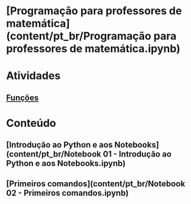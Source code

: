# [Programação para professores de matemática](content/pt_br/Programação para professores de matemática.ipynb)

# Atividades

## [Funções](content/pt_br/Funções.ipynb)

# Conteúdo

## [Introdução ao Python e aos Notebooks](content/pt_br/Notebook 01 - Introdução ao Python e aos Notebooks.ipynb)

## [Primeiros comandos](content/pt_br/Notebook 02 - Primeiros comandos.ipynb)